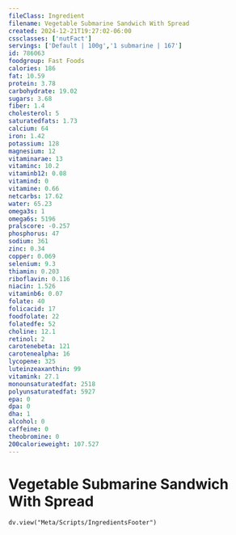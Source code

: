 ```yaml
---
fileClass: Ingredient
filename: Vegetable Submarine Sandwich With Spread
created: 2024-12-21T19:27:02-06:00
cssclasses: ['nutFact']
servings: ['Default | 100g','1 submarine | 167']
id: 786063
foodgroup: Fast Foods
calories: 186
fat: 10.59
protein: 3.78
carbohydrate: 19.02
sugars: 3.68
fiber: 1.4
cholesterol: 5
saturatedfats: 1.73
calcium: 64
iron: 1.42
potassium: 128
magnesium: 12
vitaminarae: 13
vitaminc: 10.2
vitaminb12: 0.08
vitamind: 0
vitamine: 0.66
netcarbs: 17.62
water: 65.23
omega3s: 1
omega6s: 5196
pralscore: -0.257
phosphorus: 47
sodium: 361
zinc: 0.34
copper: 0.069
selenium: 9.3
thiamin: 0.203
riboflavin: 0.116
niacin: 1.526
vitaminb6: 0.07
folate: 40
folicacid: 17
foodfolate: 22
folatedfe: 52
choline: 12.1
retinol: 2
carotenebeta: 121
carotenealpha: 16
lycopene: 325
luteinzeaxanthin: 99
vitamink: 27.1
monounsaturatedfat: 2518
polyunsaturatedfat: 5927
epa: 0
dpa: 0
dha: 1
alcohol: 0
caffeine: 0
theobromine: 0
200calorieweight: 107.527
---
```


# Vegetable Submarine Sandwich With Spread

```dataviewjs
dv.view("Meta/Scripts/IngredientsFooter")
```
